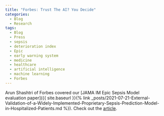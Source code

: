 ```yaml
---
title: "Forbes: Trust The AI? You Decide"
categories:
  - Blog
  - Research
tags:
  - Blog
  - Press
  - sepsis
  - deterioration index
  - Epic
  - early warning system
  - medicine
  - healthcare
  - artificial intelligence
  - machine learning
  - Forbes
---
```


Arun Shashtri of Forbes covered our [JAMA IM Epic Sepsis Model evaluation paper]({{ site.baseurl }}{% link _posts/2021-07-21-External-Validation-of-a-Widely-Implemented-Proprietary-Sepsis-Prediction-Model-in-Hospitalized-Patients.md %}). Check out the [article](https://www.forbes.com/sites/arunshastri/2021/11/02/trust-the-ai-you-decide/).
